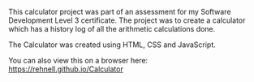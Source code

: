 This calculator project was part of an assessment for my Software Development Level 3 certificate.
The project was to create a calculator which has a history log of all the arithmetic calculations done.

The Calculator was created using HTML, CSS and JavaScript.  


You can also view this on a browser here: https://rehnell.github.io/Calculator
